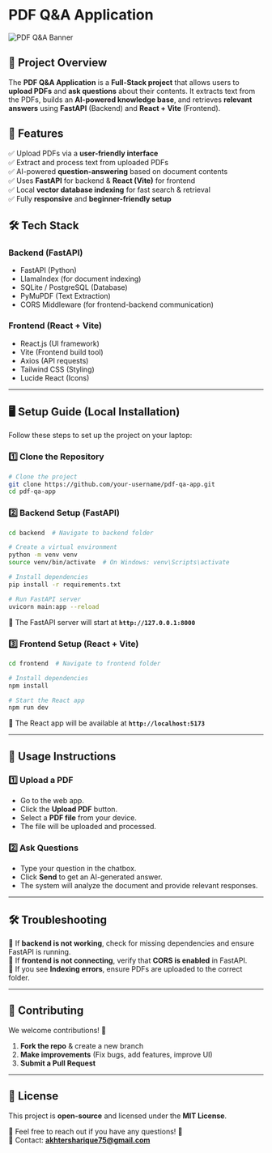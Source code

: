 # PDF Q&A Application

![PDF Q&A Banner](https://via.placeholder.com/1000x300?text=PDF+Q%26A+Application)

## 📌 Project Overview
The **PDF Q&A Application** is a **Full-Stack project** that allows users to **upload PDFs** and **ask questions** about their contents. It extracts text from the PDFs, builds an **AI-powered knowledge base**, and retrieves **relevant answers** using **FastAPI** (Backend) and **React + Vite** (Frontend).

## 🚀 Features
✅ Upload PDFs via a **user-friendly interface**  
✅ Extract and process text from uploaded PDFs  
✅ AI-powered **question-answering** based on document contents  
✅ Uses **FastAPI** for backend & **React (Vite)** for frontend  
✅ Local **vector database indexing** for fast search & retrieval  
✅ Fully **responsive** and **beginner-friendly setup**  

## 🛠️ Tech Stack
### **Backend (FastAPI)**
- FastAPI (Python)
- LlamaIndex (for document indexing)
- SQLite / PostgreSQL (Database)
- PyMuPDF (Text Extraction)
- CORS Middleware (for frontend-backend communication)

### **Frontend (React + Vite)**
- React.js (UI framework)
- Vite (Frontend build tool)
- Axios (API requests)
- Tailwind CSS (Styling)
- Lucide React (Icons)

---

## 🖥️ Setup Guide (Local Installation)
Follow these steps to set up the project on your laptop:

### **1️⃣ Clone the Repository**
```bash
# Clone the project
git clone https://github.com/your-username/pdf-qa-app.git
cd pdf-qa-app
```

### **2️⃣ Backend Setup (FastAPI)**
```bash
cd backend  # Navigate to backend folder

# Create a virtual environment
python -m venv venv
source venv/bin/activate  # On Windows: venv\Scripts\activate

# Install dependencies
pip install -r requirements.txt

# Run FastAPI server
uvicorn main:app --reload
```
🔹 The FastAPI server will start at **`http://127.0.0.1:8000`**

### **3️⃣ Frontend Setup (React + Vite)**
```bash
cd frontend  # Navigate to frontend folder

# Install dependencies
npm install

# Start the React app
npm run dev
```
🔹 The React app will be available at **`http://localhost:5173`**

---

## 📝 Usage Instructions
### **1️⃣ Upload a PDF**
- Go to the web app.
- Click the **Upload PDF** button.
- Select a **PDF file** from your device.
- The file will be uploaded and processed.

### **2️⃣ Ask Questions**
- Type your question in the chatbox.
- Click **Send** to get an AI-generated answer.
- The system will analyze the document and provide relevant responses.

---

## 🛠️ Troubleshooting
🔹 If **backend is not working**, check for missing dependencies and ensure FastAPI is running.  
🔹 If **frontend is not connecting**, verify that **CORS is enabled** in FastAPI.  
🔹 If you see **Indexing errors**, ensure PDFs are uploaded to the correct folder.

---

## 🤝 Contributing
We welcome contributions! 🎉

1. **Fork the repo** & create a new branch
2. **Make improvements** (Fix bugs, add features, improve UI)
3. **Submit a Pull Request**

---

## 📜 License
This project is **open-source** and licensed under the **MIT License**.

📩 Feel free to reach out if you have any questions! 🚀  
📧 Contact: **akhtersharique75@gmail.com**

